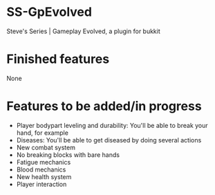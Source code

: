# SS-GpEvolved
Steve's Series | Gameplay Evolved, a plugin for bukkit

# Finished features
None
# Features to be added/in progress
* Player bodypart leveling and durability: You'll be able to break your hand, for example
* Diseases: You'll be able to get diseased by doing several actions
* New combat system
* No breaking blocks with bare hands
* Fatigue mechanics
* Blood mechanics
* New health system
* Player interaction
